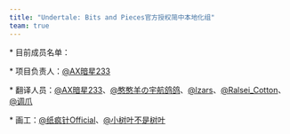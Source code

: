 ```yaml
---
title: "Undertale: Bits and Pieces官方授权简中本地化组"
team: true
---
```


\* 目前成员名单：

\* 项目负责人：[@AX暗星233](https://space.bilibili.com/443074427)

\* 翻译人员：[@AX暗星233](https://space.bilibili.com/443074427)、[@憨憨羊の宇航鸽鸽](https://space.bilibili.com/252906762)、[@lzars](https://space.bilibili.com/314848329)、[@Ralsei_Cotton](https://space.bilibili.com/1646638995)、[@调爪](https://space.bilibili.com/485880984)

\* 画工：[@纸疯针Official](https://space.bilibili.com/440126325)、[@小树叶不是树叶](https://space.bilibili.com/500995957)
